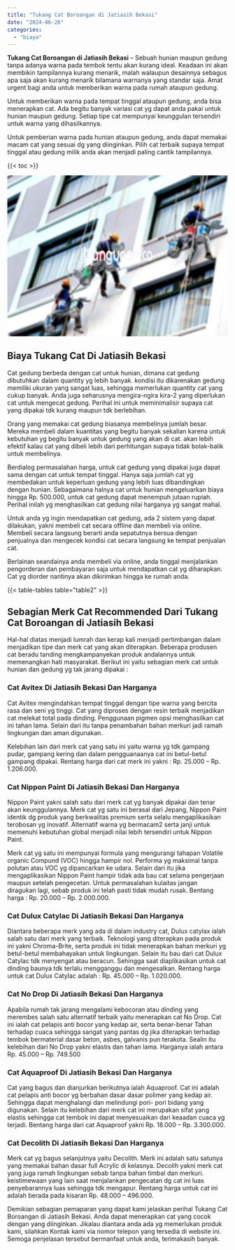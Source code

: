 ```yaml
---
title: "Tukang Cat Boroangan di Jatiasih Bekasi"
date: "2024-06-26"
categories: 
  - "biaya"
---
```


**Tukang Cat Boroangan di Jatiasih Bekasi** – Sebuah hunian maupun gedung tanpa adanya warna pada tembok tentu akan kurang ideal. Keadaan ini akan membikin tampilannya kurang menarik, malah walaupun desainnya sebagus apa saja akan kurang menarik bilamana warnanya yang standar saja. Amat urgent bagi anda untuk memberikan warna pada rumah ataupun gedung.

Untuk memberikan warna pada tempat tinggal ataupun gedung, anda bisa menerapkan cat. Ada begitu banyak variasi cat yg dapat anda pakai untuk hunian maupun gedung. Setiap tipe cat mempunyai keunggulan tersendiri untuk warna yang dihasilkannya.

Untuk pemberian warna pada hunian ataupun gedung, anda dapat memakai macam cat yang sesuai dg yang diinginkan. Pilih cat terbaik supaya tempat tinggal atau gedung milik anda akan menjadi paling cantik tampilannya.

{{< toc >}}

![Tukang Cat Boroangan di Jatiasih Bekasi](/images/jasa-cat-murah07.png)

## Biaya Tukang Cat Di Jatiasih Bekasi

Cat gedung berbeda dengan cat untuk hunian, dimana cat gedung dibutuhkan dalam quantity yg lebih banyak. kondisi itu dikarenakan gedung memiliki ukuran yang sangat luas, sehingga memerlukan quantity cat yang cukup banyak. Anda juga seharusnya mengira-ngira kira-2 yang diperlukan cat untuk mengecat gedung. Perihal ini untuk meminimalisir supaya cat yang dipakai tdk kurang maupun tdk berlebihan.

Orang yang memakai cat gedung biasanya membelinya jumlah besar. Mereka membeli dalam kuantitas yang begitu banyak sekalian karena untuk kebutuhan yg begitu banyak untuk gedung yang akan di cat. akan lebih efektif kalau cat yang dibeli lebih dari perhitungan supaya tidak bolak-balik untuk membelinya.

Berdialog permasalahan harga, untuk cat gedung yang dipakai juga dapat sama dengan cat untuk tempat tinggal. Hanya saja jumlah cat yg membedakan untuk keperluan gedung yang lebih luas dibandingkan dengan hunian. Sebagaimana halnya cat untuk hunian mengeluarkan biaya hingga Rp. 500.000, untuk cat gedung dapat menempuh jutaan rupiah. Perihal inilah yg menghasilkan cat gedung nilai harganya yg sangat mahal.

Untuk anda yg ingin mendapatkan cat gedung, ada 2 sistem yang dapat dilakukan, yakni membeli cat secara offline dan membeli via online. Membeli secara langsung berarti anda sepatutnya bersua dengan penjualnya dan mengecek kondisi cat secara langsung ke tempat penjualan cat.

Berlainan seandainya anda membeli via online, anda tinggal menjalankan pengorderan dan pembayaran saja untuk mendapatkan cat yg diharapkan. Cat yg diorder nantinya akan dikirimkan hingga ke rumah anda.

{{< table-tables table="table2" >}}

## Sebagian Merk Cat Recommended Dari Tukang Cat Boroangan di Jatiasih Bekasi

Hal-hal diatas menjadi lumrah dan kerap kali menjadi pertimbangan dalam menjadikan tipe dan merk cat yang akan diterapkan. Beberapa produsen cat beradu tanding mengkampanyekan produk andalannya untuk memenangkan hati masyarakat. Berikut ini yaitu sebagian merk cat untuk hunian dan gedung yg tak jarang dipakai :

### Cat Avitex Di Jatiasih Bekasi Dan Harganya

Cat Avitex mengindahkan tempat tinggal dengan tipe warna yang bercita rasa dan seni yg tinggi. Cat yang diproses dengan resin terbaik menjadikan cat melekat total pada dinding. Penggunaan pigmen opsi menghasilkan cat ini tahan lama. Selain dari itu tanpa penambahan bahan merkuri jadi ramah lingkungan dan aman digunakan.

Kelebihan lain dari merk cat yang satu ini yaitu warna yg tdk gampang pudar, gampang kering dan dalam pengguanaanya cat ini betul-betul gampang dipakai. Rentang harga dari cat merk ini yakni : Rp. 25.000 – Rp. 1.206.000.

### Cat Nippon Paint Di Jatiasih Bekasi Dan Harganya

Nippon Paint yakni salah satu dari merk cat yg banyak dipakai dan tenar akan keunggulannya. Merk cat yg satu ini berasal dari Jepang, Nippon Paint identik dg produk yang berkwalitas premium serta selalu mengaplikasikan terobosan yg inovatif. Alternatif warna yg bermacam2 serta janji untuk memenuhi kebutuhan global menjadi nilai lebih tersendiri untuk Nippon Paint.

Merk cat yg satu ini mempunyai formula yang mengurangi tahapan Volatile organic Compund (VOC) hingga hampir nol. Performa yg maksimal tanpa polutan atau VOC yg dipancarkan ke udara. Selain dari itu jika mengaplikasikan Nippon Paint hampir tidak ada bau cat selama pengerjaan maupun setelah pengecetan. Untuk permasalahan kulaitas jangan diragukan lagi, sebab produk ini telah pasti tidak mudah rusak. Bentang harga : Rp. 20.000 – Rp. 2.000.000.

### Cat Dulux Catylac Di Jatiasih Bekasi Dan Harganya

Diantara beberapa merk yang ada di dalam industry cat, Dulux catylax ialah salah satu dari merk yang terbaik. Teknologi yang diterapkan pada produk ini yakni Chroma-Brite, serta produk ini tidak menerapkan bahan merkuri yg betul-betul membahayakan untuk lingkungan. Selain itu bau dari cat Dulux Catylac tdk menyengat atau beracun. Sehingga saat diaplikasikan untuk cat dinding baunya tdk terlalu mengganggu dan mengesalkan. Rentang harga untuk cat Dulux Catylac adalah : Rp. 45.000 – Rp. 1.020.000.

### Cat No Drop Di Jatiasih Bekasi Dan Harganya

Apabila rumah tak jarang mengalami kebocoran atau dinding yang merembes salah satu alternatif terbaik yaitu menerapkan cat No Drop. Cat ini ialah cat pelapis anti bocor yang kedap air, serta benar-benar Tahan terhadap cuaca sehingga sangat yang pantas dg jika diterapkan terhadap tembok bermaterial dasar beton, asbes, galvanis pun terakota. Sealin itu kelebihan dari No Drop yakni elastis dan tahan lama. Harganya ialah antara Rp. 45.000 – Rp. 749.500

### Cat Aquaproof Di Jatiasih Bekasi Dan Harganya

Cat yang bagus dan dianjurkan berikutnya ialah Aquaproof. Cat ini adalah cat pelapis anti bocor yg berbahan dasar dasar polimer yang kedap air. Sehingga dapat menghalangi dan melindungi pori- pori bidang yang digunakan. Selain itu kelebihan dari merk cat ini merupakan sifat yang elastis sehingga cat tembok ini dapat menyesuaikan dari keaadan cuaca yg terjadi. Bentang harga dari cat Aquaproof yakni Rp. 18.000 – Rp. 3.300.000.

### Cat Decolith Di Jatiasih Bekasi Dan Harganya

Merk cat yg bagus selanjutnya yaitu Decolith. Merk ini adalah satu satunya yang memakai bahan dasar full Acrylic di kelasnya. Decolih yakni merk cat yang juga ramah lingkungan sebab tanpa bahan timbal dan merkuri. keistimewaan yang lain saat menjalankan pengecatan dg cat ini luas penyebarannya luas sehingga tdk mengapur. Rentang harga untuk cat ini adalah berada pada kisaran Rp. 48.000 – 496.000.

Demikian sebagian pemaparan yang dapat kami jelaskan perihal Tukang Cat Boroangan di Jatiasih Bekasi. Anda dapat menerapkan cat yang cocok dengan yang diinginkan. Jikalau diantara anda ada yg memerlukan produk kami, silahkan Kontak kami via nomor telepon yang tersedia di website ini. Semoga penjelasan tersebut bermanfaat untuk anda, terimakasih banyak.

